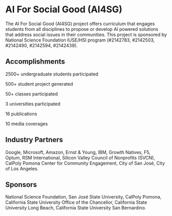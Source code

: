 # AI For Social Good (AI4SG)

The AI For Social Good (AI4SG) project offers  curriculum that engages students from all disciplines to propose or develop AI powered solutions that address social issues in their communities. This project is sponsored by National Science Foundation IUSE/HSI program (#2142783, #2142503, #2142490, #2142594, #2142439).

## Accomplishments
2500+ undergraduate students participated

500+ student project generated

50+ classes participated

3 universities participated

16 publications

10 media coverages

## Industry Partners
Google, Microsoft, Amazon, Ernst & Young, IBM, Growth Natives, F5, Optum, RSM International, Silicon Valley Council of Nonprofits (SVCN), CalPoly Pomona Center for Community Engagement, City of San José, City of Los Angeles.

## Sponsors
National Science Foundation, San José State University, CalPoly Pomona, California State University Office of the Chancellor, California State University Long Beach, California State University San Bernardino.

